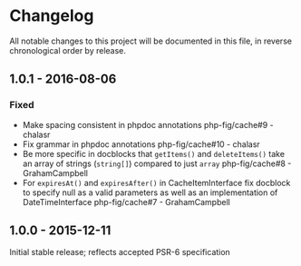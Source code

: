 # Changelog

All notable changes to this project will be documented in this file, in reverse chronological order by release.

## 1.0.1 - 2016-08-06

### Fixed

- Make spacing consistent in phpdoc annotations php-fig/cache#9 - chalasr
- Fix grammar in phpdoc annotations php-fig/cache#10 - chalasr
- Be more specific in docblocks that `getItems()` and `deleteItems()` take an array of strings (`string[]`) compared to just `array` php-fig/cache#8 - GrahamCampbell
- For `expiresAt()` and `expiresAfter()` in CacheItemInterface fix docblock to specify null as a valid parameters as well as an implementation of DateTimeInterface php-fig/cache#7 - GrahamCampbell

## 1.0.0 - 2015-12-11

Initial stable release; reflects accepted PSR-6 specification
